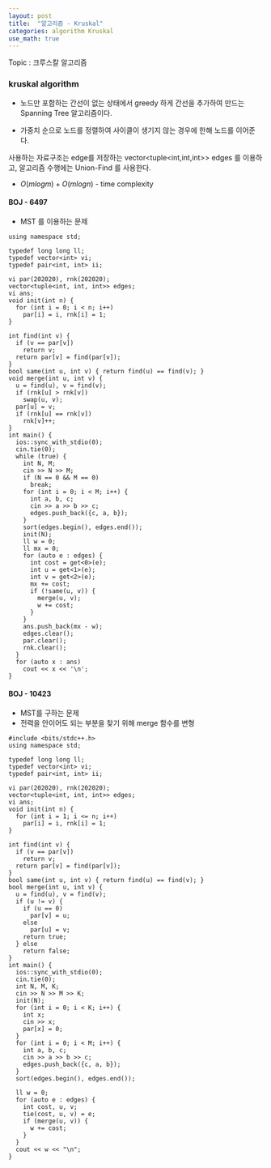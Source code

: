 ```yaml
---
layout: post
title:  "알고리즘 - Kruskal"
categories: algorithm Kruskal
use_math: true
---
```


Topic : 크루스칼 알고리즘

### kruskal algorithm
- 노드만 포함하는 간선이 없는 상태에서 greedy 하게 간선을 추가하여 만드는 Spanning Tree 알고리즘이다.

- 가중치 순으로 노드를 정렬하여 사이클이 생기지 않는 경우에 한해 노드를 이어준다.

사용하는 자료구조는 edge를 저장하는 vector<tuple<int,int,int>> edges 를 이용하고, 알고리즘 수행에는 Union-Find 를 사용한다.

- $O(m log m) + O(m log n)$ - time complexity

#### BOJ - 6497

- MST 를 이용하는 문제

```#include <bits/stdc++.h>
using namespace std;

typedef long long ll;
typedef vector<int> vi;
typedef pair<int, int> ii;

vi par(202020), rnk(202020);
vector<tuple<int, int, int>> edges;
vi ans;
void init(int n) {
  for (int i = 0; i < n; i++)
    par[i] = i, rnk[i] = 1;
}

int find(int v) {
  if (v == par[v])
    return v;
  return par[v] = find(par[v]);
}
bool same(int u, int v) { return find(u) == find(v); }
void merge(int u, int v) {
  u = find(u), v = find(v);
  if (rnk[u] > rnk[v])
    swap(u, v);
  par[u] = v;
  if (rnk[u] == rnk[v])
    rnk[v]++;
}
int main() {
  ios::sync_with_stdio(0);
  cin.tie(0);
  while (true) {
    int N, M;
    cin >> N >> M;
    if (N == 0 && M == 0)
      break;
    for (int i = 0; i < M; i++) {
      int a, b, c;
      cin >> a >> b >> c;
      edges.push_back({c, a, b});
    }
    sort(edges.begin(), edges.end());
    init(N);
    ll w = 0;
    ll mx = 0;
    for (auto e : edges) {
      int cost = get<0>(e);
      int u = get<1>(e);
      int v = get<2>(e);
      mx += cost;
      if (!same(u, v)) {
        merge(u, v);
        w += cost;
      }
    }
    ans.push_back(mx - w);
    edges.clear();
    par.clear();
    rnk.clear();
  }
  for (auto x : ans)
    cout << x << '\n';
}
```
#### BOJ - 10423 
- MST를 구하는 문제
- 전력을 안이어도 되는 부분을 찾기 위해 merge 함수를 변형

```
#include <bits/stdc++.h>
using namespace std;

typedef long long ll;
typedef vector<int> vi;
typedef pair<int, int> ii;

vi par(202020), rnk(202020);
vector<tuple<int, int, int>> edges;
vi ans;
void init(int n) {
  for (int i = 1; i <= n; i++)
    par[i] = i, rnk[i] = 1;
}

int find(int v) {
  if (v == par[v])
    return v;
  return par[v] = find(par[v]);
}
bool same(int u, int v) { return find(u) == find(v); }
bool merge(int u, int v) {
  u = find(u), v = find(v);
  if (u != v) {
    if (u == 0)
      par[v] = u;
    else
      par[u] = v;
    return true;
  } else
    return false;
}
int main() {
  ios::sync_with_stdio(0);
  cin.tie(0);
  int N, M, K;
  cin >> N >> M >> K;
  init(N);
  for (int i = 0; i < K; i++) {
    int x;
    cin >> x;
    par[x] = 0;
  }
  for (int i = 0; i < M; i++) {
    int a, b, c;
    cin >> a >> b >> c;
    edges.push_back({c, a, b});
  }
  sort(edges.begin(), edges.end());

  ll w = 0;
  for (auto e : edges) {
    int cost, u, v;
    tie(cost, u, v) = e;
    if (merge(u, v)) {
      w += cost;
    }
  }
  cout << w << "\n";
}
```